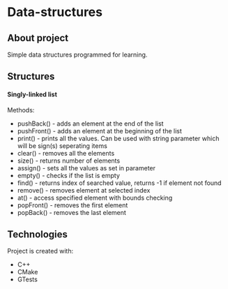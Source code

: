 # Data-structures

## About project
Simple data structures programmed for learning.

## Structures
#### Singly-linked list 
Methods:
  * pushBack() - adds an element at the end of the list
  * pushFront() - adds an element at the beginning of the list
  * print() - prints all the values. Can be used with string parameter which will be sign(s) seperating items
  * clear() - removes all the elements
  * size() - returns number of elements
  * assign() - sets all the values as set in parameter
  * empty() - checks if the list is empty
  * find() - returns index of searched value, returns -1 if element not found
  * remove() - removes element at selected index
  * at() -  access specified element with bounds checking 
  * popFront() - removes the first element
  * popBack() - removes the last element
  
## Technologies
Project is created with:
* C++
* CMake
* GTests
